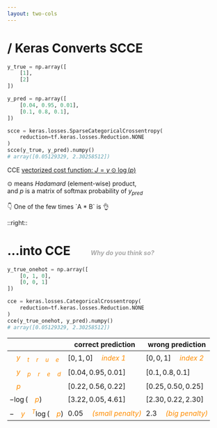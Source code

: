 ```yaml
---
layout: two-cols
---
```


# <logos-tensorflow /> / Keras Converts SCCE 

```py
y_true = np.array([
    [1],
    [2]
])

y_pred = np.array([
    [0.04, 0.95, 0.01],
    [0.1, 0.8, 0.1],
])

scce = keras.losses.SparseCategoricalCrossentropy(
    reduction=tf.keras.losses.Reduction.NONE
)
scce(y_true, y_pred).numpy()
# array([0.05129329, 2.30258512])
```

CCE [vectorized cost function: $J = y \odot \log(p)$][1]

<div class="mt-8"></div>

$\odot$ means _Hadamard_ (element-wise) product,  
and $p$ is a matrix of softmax probability of $y_{pred}$


<p class="text-xs text-green-600 italic absolute bottom-16 left-70">
  👇 One of the few times `A * B` is 👌
</p>


[1]: https://towardsdatascience.com/categorical-cross-entropy-and-softmax-regression-780e8a2c5e8c

::right::

# ...into CCE &nbsp; &nbsp; &nbsp; <small>Why do you think so?</small>

```py
y_true_onehot = np.array([
    [0, 1, 0],
    [0, 0, 1]
])

cce = keras.losses.CategoricalCrossentropy(
    reduction=tf.keras.losses.Reduction.NONE
)
cce(y_true_onehot, y_pred).numpy()
# array([0.05129329, 2.30258512])
```

|               | correct prediction       | wrong prediction       |
|---------------|--------------------------|------------------------|
| $y_{true}$    | $[ 0, 1, 0]$ _index 1_   | $[ 0, 0, 1]$ _index 2_ |
| $y_{pred}$    | $[0.04, 0.95, 0.01]$     | $[0.1, 0.8, 0.1]$      |
| $p$           | $[0.22, 0.56, 0.22]$     | $[0.25, 0.50, 0.25]$   |
| $-\log(p)$    | $[3.22, 0.05, 4.61]$     | $[2.30, 0.22, 2.30]$   |
| $-y^T\log(p)$ | $0.05$ _(small penalty)_ | $2.3$ _(big penalty)_  |

<style>
  td {
    padding: 5px !important;
  }

  td i, td em {
    color: darkorange;
    padding-left: 16px;
  }

  small {
    font-size: 0.5em;
    font-style: italic;
    color: darkgray;
  }
</style>